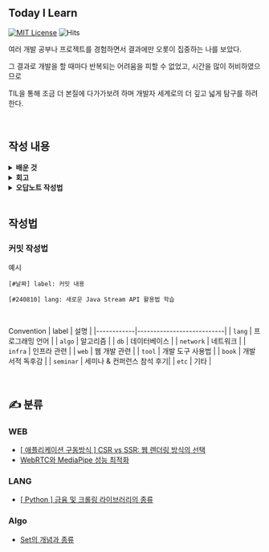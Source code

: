 ##  Today I Learn

[![MIT License](https://img.shields.io/badge/License-MIT-blue.svg)](https://opensource.org/licenses/MIT)
![Hits](https://hits.seeyoufarm.com/api/count/incr/badge.svg?url=https%3A%2F%2Fgithub.com%2Fyour-repo%2FTIL&count_bg=%2379C83D&title_bg=%23555555&icon=&icon_color=%23E7E7E7&title=hits&edge_flat=false)

여러 개발 공부나 프로젝트를 경험하면서 결과에만 오롯이 집중하는 나를 보았다.

그 결과로 개발을 할 때마다 반복되는 어려움을 피할 수 없었고, 시간을 많이 허비하였으므로 

TIL을 통해 조금 더 본질에 다가가보려 하며 개발자 세계로의 더 깊고 넓게 탐구를 하려 한다.

<br>

##  작성 내용 

<details>
  <summary><strong> 배운 것</strong></summary>

- 내가 해결한 에러 코드
- 문법과 개념 이해
- 새로 알게 된 기능
- 기술적인 부분 등

</details>

<details>
  <summary><strong> 회고</strong></summary>

- 내가 오늘 잘한 일은 무엇인가?
- 내일 시도해 볼 만한 것들
- 셀프리뷰: 내가 오늘 한 일에 대한 평가

</details>

<details>
  <summary><strong> 오답노트 작성법</strong></summary>

- 어제 시도해봐야지 한 것을 오늘 실행
- 문제를 풀 때의 생각과 가설 정리
- 가장 효율적인 해결 방법인지 검토
- 여러 번 본 키워드를 더 깊이 공부
- 정보의 신뢰성을 검증: 공식 문서나 검증된 자료를 참조

</details>

<br>

## 작성법
<h3> 커밋 작성법 </h3>
예시

```
[#날짜] label: 커밋 내용

[#240810] lang: 새로운 Java Stream API 활용법 학습
```

<br>

Convention
| label  | 설명                      |
|------------|---------------------------|
| `lang`     | 프로그래밍 언어           |
| `algo`     | 알고리즘                  |
| `db`       | 데이터베이스              |
| `network`  | 네트워크                  |
| `infra`    | 인프라 관련               |
| `web`      | 웹 개발 관련              |
| `tool`     | 개발 도구 사용법          |
| `book`     | 개발 서적 독후감          |
| `seminar`  | 세미나 & 컨퍼런스 참석 후기|
| `etc`      | 기타                      |

<br>

## <strong> ✍️ 분류 </strong>

### WEB
- [[ 애플리케이션 구동방식 ] CSR vs SSR: 웹 렌더링 방식의 선택](https://github.com/JJOK97/DevTIL/blob/main/Web/%5B%EC%95%A0%ED%94%8C%EB%A6%AC%EC%BC%80%EC%9D%B4%EC%85%98%20%EA%B5%AC%EB%8F%99%20%EB%B0%A9%EC%8B%9D%5D%20CSR%20vs%20SSR%20%3A%20%EC%9B%B9%20%EB%A0%8C%EB%8D%94%EB%A7%81%20%EB%B0%A9%EC%8B%9D%EC%9D%98%20%EC%84%A0%ED%83%9D.md)
- [WebRTC와 MediaPipe 성능 최적화](https://github.com/JJOK97/DevTIL/blob/main/WebRTC/WebRTC%EC%99%80%20MediaPipe%20%EC%84%B1%EB%8A%A5%20%EC%B5%9C%EC%A0%81%ED%99%94.md)

### LANG
- [[ Python ] 금융 및 크롤링 라이브러리의 종류](https://github.com/JJOK97/DevTIL/blob/main/Python/%5BPython%5D%20%EA%B8%88%EC%9C%B5%20%EB%B0%8F%20%ED%81%AC%EB%A1%A4%EB%A7%81%20%EB%9D%BC%EC%9D%B4%EB%B8%8C%EB%9F%AC%EB%A6%AC%EC%9D%98%20%EC%A2%85%EB%A5%98.md)

### Algo
- [Set의 개념과 종류](https://github.com/JJOK97/DevTIL/blob/main/Algorithm/Set%EC%9D%98%20%EA%B0%9C%EB%85%90%EA%B3%BC%20%EC%A2%85%EB%A5%98.md)
